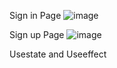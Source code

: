 Sign in Page
![image](https://user-images.githubusercontent.com/100117550/226976426-df23ba5e-0c7e-4119-893b-e41c4c25aa93.png)

Sign up Page
![image](https://user-images.githubusercontent.com/100117550/226976734-ed158cb8-db55-4db1-b2f2-6cbd3d46a85b.png)

Usestate and Useeffect
